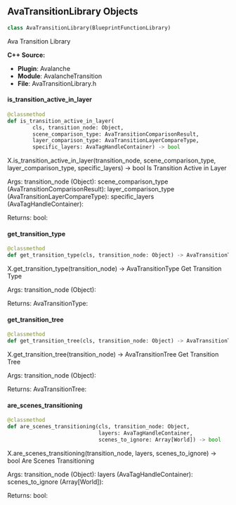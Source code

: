 ## AvaTransitionLibrary Objects

```python
class AvaTransitionLibrary(BlueprintFunctionLibrary)
```

Ava Transition Library

**C++ Source:**

- **Plugin**: Avalanche
- **Module**: AvalancheTransition
- **File**: AvaTransitionLibrary.h

<a id="unreal.AvaTransitionLibrary.is_transition_active_in_layer"></a>

#### is_transition_active_in_layer

```python
@classmethod
def is_transition_active_in_layer(
        cls, transition_node: Object,
        scene_comparison_type: AvaTransitionComparisonResult,
        layer_comparison_type: AvaTransitionLayerCompareType,
        specific_layers: AvaTagHandleContainer) -> bool
```

X.is_transition_active_in_layer(transition_node, scene_comparison_type, layer_comparison_type, specific_layers) -> bool
Is Transition Active in Layer

Args:
    transition_node (Object): 
    scene_comparison_type (AvaTransitionComparisonResult): 
    layer_comparison_type (AvaTransitionLayerCompareType): 
    specific_layers (AvaTagHandleContainer): 

Returns:
    bool:

<a id="unreal.AvaTransitionLibrary.get_transition_type"></a>

#### get_transition_type

```python
@classmethod
def get_transition_type(cls, transition_node: Object) -> AvaTransitionType
```

X.get_transition_type(transition_node) -> AvaTransitionType
Get Transition Type

Args:
    transition_node (Object): 

Returns:
    AvaTransitionType:

<a id="unreal.AvaTransitionLibrary.get_transition_tree"></a>

#### get_transition_tree

```python
@classmethod
def get_transition_tree(cls, transition_node: Object) -> AvaTransitionTree
```

X.get_transition_tree(transition_node) -> AvaTransitionTree
Get Transition Tree

Args:
    transition_node (Object): 

Returns:
    AvaTransitionTree:

<a id="unreal.AvaTransitionLibrary.are_scenes_transitioning"></a>

#### are_scenes_transitioning

```python
@classmethod
def are_scenes_transitioning(cls, transition_node: Object,
                             layers: AvaTagHandleContainer,
                             scenes_to_ignore: Array[World]) -> bool
```

X.are_scenes_transitioning(transition_node, layers, scenes_to_ignore) -> bool
Are Scenes Transitioning

Args:
    transition_node (Object): 
    layers (AvaTagHandleContainer): 
    scenes_to_ignore (Array[World]): 

Returns:
    bool:

<a id="unreal.AvaTransitionPreviewManager"></a>